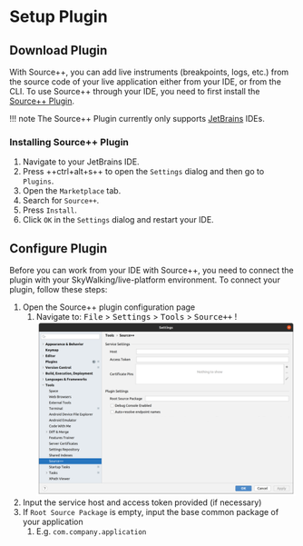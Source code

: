 # Setup Plugin

## Download Plugin

With Source++, you can add live instruments (breakpoints, logs, etc.) from the source code of your live application either from your IDE, or from the CLI. To use Source++ through your IDE, you need to first install the [Source++ Plugin](../implementation/tools/clients/jetbrains-plugin.md).

!!! note
    The Source++ Plugin currently only supports [JetBrains](https://www.jetbrains.com/) IDEs.

### Installing Source++ Plugin

1. Navigate to your JetBrains IDE.
1. Press ++ctrl+alt+s++ to open the `Settings` dialog and then go to `Plugins`.
1. Open the `Marketplace` tab.
1. Search for `Source++`.
1. Press `Install`.
1. Click `OK` in the `Settings` dialog and restart your IDE.

## Configure Plugin

Before you can work from your IDE with Source++, you need to connect the plugin with your SkyWalking/live-platform environment. To connect your plugin, follow these steps:

1. Open the Source++ plugin configuration page
    1. Navigate to: <kbd>File</kbd> > <kbd>Settings</kbd> > <kbd>Tools</kbd> > <kbd>Source++</kbd>
       !![](../assets/screenshots/settings_dialog.png)
1. Input the service host and access token provided (if necessary)
1. If `Root Source Package` is empty, input the base common package of your application
    1. E.g. `com.company.application`
